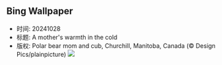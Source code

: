 ## Bing Wallpaper
- 时间: 20241028
- 标题: A mother's warmth in the cold
- 版权: Polar bear mom and cub, Churchill, Manitoba, Canada (© Design Pics/plainpicture)
![](https://cn.bing.com/th?id=OHR.PolarBearHug_EN-US3461212514_UHD.jpg&rf=LaDigue_UHD.jpg&pid=hp&w=3840&h=2160&rs=1&c=4)
